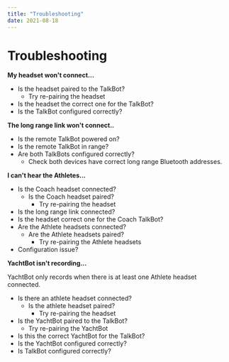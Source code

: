 ```yaml
---
title: "Troubleshooting"
date: 2021-08-18
---
```

# Troubleshooting

**My headset won't connect...**

*   Is the headset paired to the TalkBot?
    *   Try re-pairing the headset
*   Is the headset the correct one for the TalkBot?
*   Is the TalkBot configured correctly?

  

**The long range link won't connect..**

*   Is the remote TalkBot powered on?
*   Is the remote TalkBot in range?
*   Are both TalkBots configured correctly?
    *   Check both devices have correct long range Bluetooth addresses.

  

**I can't hear the Athletes...**

*   Is the Coach headset connected?
    *   Is the Coach headset paired?
        *   Try re-pairing the headset
*   Is the long range link connected?
*   Is the headset correct one for the Coach TalkBot?
*   Are the Athlete headsets connected?
    *   Are the Athlete headsets paired?
        *   Try re-pairing the Athlete headsets
*   Configuration issue?

  

**YachtBot isn't recording...**

YachtBot only records when there is at least one Athlete headset connected. 

*   Is there an athlete headset connected?
    *   Is the athlete headset paired?
        *   Try re-pairing the headset
*   Is the YachtBot paired to the TalkBot?
    *   Try re-pairing the YachtBot
*   Is this the correct YachtBot for the TalkBot?
*   Is the YachtBot configured correctly?
*   Is TalkBot configured correctly?